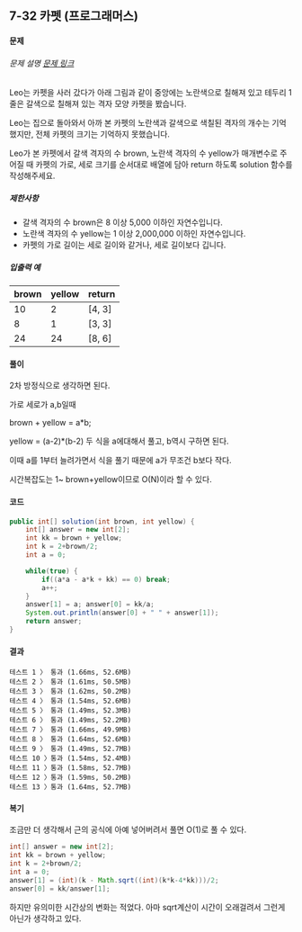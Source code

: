 ## 7-32 카펫 (프로그래머스)

#### 문제

###### 문제 설명 [문제 링크](https://programmers.co.kr/learn/courses/30/lessons/42842)

Leo는 카펫을 사러 갔다가 아래 그림과 같이 중앙에는 노란색으로 칠해져 있고 테두리 1줄은 갈색으로 칠해져 있는 격자 모양 카펫을 봤습니다.

Leo는 집으로 돌아와서 아까 본 카펫의 노란색과 갈색으로 색칠된 격자의 개수는 기억했지만, 전체 카펫의 크기는 기억하지 못했습니다.

Leo가 본 카펫에서 갈색 격자의 수 brown, 노란색 격자의 수 yellow가 매개변수로 주어질 때 카펫의 가로, 세로 크기를 순서대로 배열에 담아 return 하도록 solution 함수를 작성해주세요.

##### 제한사항

- 갈색 격자의 수 brown은 8 이상 5,000 이하인 자연수입니다.
- 노란색 격자의 수 yellow는 1 이상 2,000,000 이하인 자연수입니다.
- 카펫의 가로 길이는 세로 길이와 같거나, 세로 길이보다 깁니다.

##### 입출력 예

| brown | yellow | return |
| ----- | ------ | ------ |
| 10    | 2      | [4, 3] |
| 8     | 1      | [3, 3] |
| 24    | 24     | [8, 6] |

#### 풀이

2차 방정식으로 생각하면 된다.

가로 세로가 a,b일때 

brown + yellow = a*b;

yellow = (a-2)*(b-2) 두 식을 a에대해서 풀고, b역시 구하면 된다.

이때 a를 1부터 늘려가면서 식을 풀기 때문에 a가 무조건 b보다 작다.

시간복잡도는 1~ brown+yellow이므로 O(N)이라 할 수 있다.

#### 코드

````java
public int[] solution(int brown, int yellow) {
    int[] answer = new int[2];
    int kk = brown + yellow;
    int k = 2+brown/2;
    int a = 0;

    while(true) {
        if((a*a - a*k + kk) == 0) break;
        a++;
    }
    answer[1] = a; answer[0] = kk/a;
    System.out.println(answer[0] + " " + answer[1]);
    return answer;
}
````

#### 결과

````
테스트 1 〉	통과 (1.66ms, 52.6MB)
테스트 2 〉	통과 (1.61ms, 50.5MB)
테스트 3 〉	통과 (1.62ms, 50.2MB)
테스트 4 〉	통과 (1.54ms, 52.6MB)
테스트 5 〉	통과 (1.49ms, 52.3MB)
테스트 6 〉	통과 (1.49ms, 52.2MB)
테스트 7 〉	통과 (1.66ms, 49.9MB)
테스트 8 〉	통과 (1.64ms, 52.6MB)
테스트 9 〉	통과 (1.49ms, 52.7MB)
테스트 10 〉통과 (1.54ms, 52.4MB)
테스트 11 〉통과 (1.58ms, 52.7MB)
테스트 12 〉통과 (1.59ms, 50.2MB)
테스트 13 〉통과 (1.64ms, 52.7MB)
````

#### 복기

조금만 더 생각해서 근의 공식에 아예 넣어버려서 풀면 O(1)로 풀 수 있다.

````java
int[] answer = new int[2];
int kk = brown + yellow;
int k = 2+brown/2;
int a = 0;
answer[1] = (int)(k - Math.sqrt((int)(k*k-4*kk)))/2; 
answer[0] = kk/answer[1]; 
````

하지만 유의미한 시간상의 변화는 적었다. 아마 sqrt계산이 시간이 오래걸려서 그런게 아닌가 생각하고 있다.